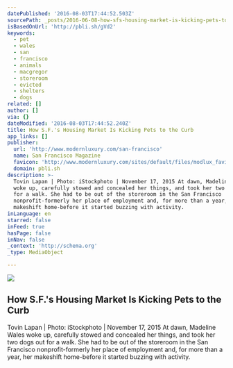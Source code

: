 ```yaml
---
datePublished: '2016-08-03T17:44:52.503Z'
sourcePath: _posts/2016-06-08-how-sfs-housing-market-is-kicking-pets-to-the-curb.md
isBasedOnUrl: 'http://pbli.sh/gVd2'
keywords:
  - pet
  - wales
  - san
  - francisco
  - animals
  - macgregor
  - storeroom
  - evicted
  - shelters
  - dogs
related: []
author: []
via: {}
dateModified: '2016-08-03T17:44:52.240Z'
title: How S.F.'s Housing Market Is Kicking Pets to the Curb
app_links: []
publisher:
  url: 'http://www.modernluxury.com/san-francisco'
  name: San Francisco Magazine
  favicon: 'http://www.modernluxury.com/sites/default/files/modlux_favicon.ico'
  domain: pbli.sh
description: >-
  Tovin Lapan | Photo: iStockphoto | November 17, 2015 At dawn, Madeline Wales
  woke up, carefully stowed and concealed her things, and took her two dogs out
  for a walk. She had to be out of the storeroom in the San Francisco
  nonprofit-formerly her place of employment and, for more than a year, her
  makeshift home-before it started buzzing with activity.
inLanguage: en
starred: false
inFeed: true
hasPage: false
inNav: false
_context: 'http://schema.org'
_type: MediaObject

---
```

<article style=""><img src="https://s3-us-west-2.amazonaws.com/the-grid-img/p/a8f9e66643661178354a3e42212d9df4841adb42.jpg" /><h1>How S.F.'s Housing Market Is Kicking Pets to the Curb</h1><p>Tovin Lapan | Photo: iStockphoto | November 17, 2015 At dawn, Madeline Wales woke up, carefully stowed and concealed her things, and took her two dogs out for a walk. She had to be out of the storeroom in the San Francisco nonprofit-formerly her place of employment and, for more than a year, her makeshift home-before it started buzzing with activity.</p></article>